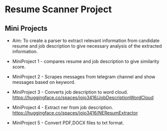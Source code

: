 # Resume Scanner Project

## Mini Projects
- Aim: To create a parser to extract relevant information from candidate resume and job description to give necessary analysis of the extracted information.

- MiniProject 1 - compares resume and job description to give similarity score.
- MiniProject 2 - Scrapes messages from telegram channel and show messages based on keyword.
- MiniProject 3 - Converts job description to word cloud.
  https://huggingface.co/spaces/jojo3416/JobDescriptionWordCloud
- MiniProject 4 - Extract ner from job description.
  https://huggingface.co/spaces/jojo3416/NEResumExtractor
- MiniProject 5 - Convert PDF,DOCX files to txt format.

